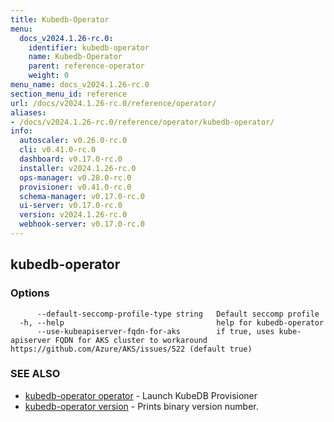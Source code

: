 ```yaml
---
title: Kubedb-Operator
menu:
  docs_v2024.1.26-rc.0:
    identifier: kubedb-operator
    name: Kubedb-Operator
    parent: reference-operator
    weight: 0
menu_name: docs_v2024.1.26-rc.0
section_menu_id: reference
url: /docs/v2024.1.26-rc.0/reference/operator/
aliases:
- /docs/v2024.1.26-rc.0/reference/operator/kubedb-operator/
info:
  autoscaler: v0.26.0-rc.0
  cli: v0.41.0-rc.0
  dashboard: v0.17.0-rc.0
  installer: v2024.1.26-rc.0
  ops-manager: v0.28.0-rc.0
  provisioner: v0.41.0-rc.0
  schema-manager: v0.17.0-rc.0
  ui-server: v0.17.0-rc.0
  version: v2024.1.26-rc.0
  webhook-server: v0.17.0-rc.0
---
```


## kubedb-operator



### Options

```
      --default-seccomp-profile-type string   Default seccomp profile
  -h, --help                                  help for kubedb-operator
      --use-kubeapiserver-fqdn-for-aks        if true, uses kube-apiserver FQDN for AKS cluster to workaround https://github.com/Azure/AKS/issues/522 (default true)
```

### SEE ALSO

* [kubedb-operator operator](/docs/v2024.1.26-rc.0/reference/operator/kubedb-operator_operator)	 - Launch KubeDB Provisioner
* [kubedb-operator version](/docs/v2024.1.26-rc.0/reference/operator/kubedb-operator_version)	 - Prints binary version number.


